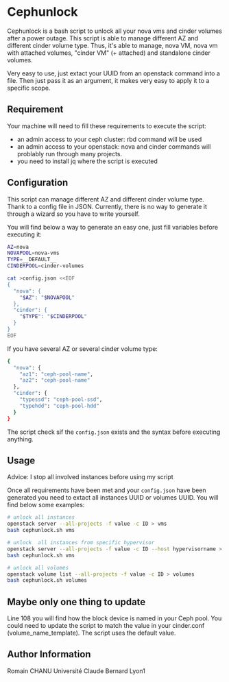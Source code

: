 Cephunlock
============

Cephunlock is a bash script to unlock all your nova vms and cinder volumes after
a power outage. This script is able to manage different AZ and different
cinder volume type. Thus, it's able to manage, nova VM, nova vm with
attached volumes, "cinder VM" (+ attached) and standalone cinder volumes.

Very easy to use, just extact your UUID from an openstack command into a file.
Then just pass it as an argument, it makes very easy to apply it
to a specific scope.



Requirement
-------------

Your machine will need to fill these requirements to execute the script:

- an admin access to your ceph cluster: rbd command will be used
- an admin access to your openstack: nova and cinder commands will problably run through many projects.
- you need to install jq where the script is executed


Configuration
-------------

This script can manage different AZ and different cinder volume type. Thank to a config
file in JSON. Currently, there is no way to generate it through a wizard so you have to
write yourself.

You will find below a way to generate an easy one,
just fill variables before executing it:

```bash
AZ=nova
NOVAPOOL=nova-vms
TYPE=__DEFAULT__
CINDERPOOL=cinder-volumes

cat >config.json <<EOF
{
  "nova": {
    "$AZ": "$NOVAPOOL"
  },
  "cinder": {
    "$TYPE": "$CINDERPOOL"
  }
}
EOF

```

If you have several AZ or several cinder volume type:

```bash
{
  "nova": {
    "az1": "ceph-pool-name",
    "az2": "ceph-pool-name"
  },
  "cinder": {
    "typessd": "ceph-pool-ssd",
    "typehdd": "ceph-pool-hdd"
  }
}

```

The script check sif the `config.json` exists and the syntax
before executing anything.

Usage
-------------

Advice: I stop all involved instances before using my script

Once all requirements have been met and your `config.json` have been generated
you need to extact all instances UUID or volumes UUID. You will find
below some examples:

```bash
# unlock all instances
openstack server --all-projects -f value -c ID > vms
bash cephunlock.sh vms

# unlock  all instances from specific hypervisor
openstack server --all-projects -f value -c ID --host hypervisorname > vms
bash cephunlock.sh vms

# unlock all volumes
openstack volume list --all-projects -f value -c ID > volumes
bash cephunlock.sh volumes
```

Maybe only one thing to update
-------------
Line 108 you will find how the block device is named in your Ceph pool.
You could need to update the script to match the value in your cinder.conf (volume_name_template).
The script uses the default value.

Author Information
------
Romain CHANU
Université Claude Bernard Lyon1
